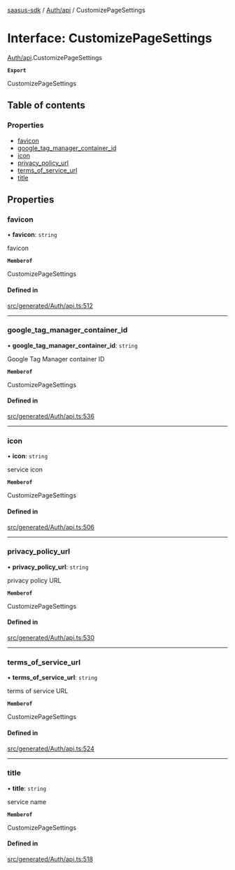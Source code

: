 [saasus-sdk](../README.md) / [Auth/api](../modules/Auth_api.md) / CustomizePageSettings

# Interface: CustomizePageSettings

[Auth/api](../modules/Auth_api.md).CustomizePageSettings

**`Export`**

CustomizePageSettings

## Table of contents

### Properties

- [favicon](Auth_api.CustomizePageSettings.md#favicon)
- [google\_tag\_manager\_container\_id](Auth_api.CustomizePageSettings.md#google_tag_manager_container_id)
- [icon](Auth_api.CustomizePageSettings.md#icon)
- [privacy\_policy\_url](Auth_api.CustomizePageSettings.md#privacy_policy_url)
- [terms\_of\_service\_url](Auth_api.CustomizePageSettings.md#terms_of_service_url)
- [title](Auth_api.CustomizePageSettings.md#title)

## Properties

### favicon

• **favicon**: `string`

favicon

**`Memberof`**

CustomizePageSettings

#### Defined in

[src/generated/Auth/api.ts:512](https://github.com/saasus-platform/saasus-sdk-javascript/blob/6b95732/src/generated/Auth/api.ts#L512)

___

### google\_tag\_manager\_container\_id

• **google\_tag\_manager\_container\_id**: `string`

Google Tag Manager container ID

**`Memberof`**

CustomizePageSettings

#### Defined in

[src/generated/Auth/api.ts:536](https://github.com/saasus-platform/saasus-sdk-javascript/blob/6b95732/src/generated/Auth/api.ts#L536)

___

### icon

• **icon**: `string`

service icon

**`Memberof`**

CustomizePageSettings

#### Defined in

[src/generated/Auth/api.ts:506](https://github.com/saasus-platform/saasus-sdk-javascript/blob/6b95732/src/generated/Auth/api.ts#L506)

___

### privacy\_policy\_url

• **privacy\_policy\_url**: `string`

privacy policy URL

**`Memberof`**

CustomizePageSettings

#### Defined in

[src/generated/Auth/api.ts:530](https://github.com/saasus-platform/saasus-sdk-javascript/blob/6b95732/src/generated/Auth/api.ts#L530)

___

### terms\_of\_service\_url

• **terms\_of\_service\_url**: `string`

terms of service URL

**`Memberof`**

CustomizePageSettings

#### Defined in

[src/generated/Auth/api.ts:524](https://github.com/saasus-platform/saasus-sdk-javascript/blob/6b95732/src/generated/Auth/api.ts#L524)

___

### title

• **title**: `string`

service name

**`Memberof`**

CustomizePageSettings

#### Defined in

[src/generated/Auth/api.ts:518](https://github.com/saasus-platform/saasus-sdk-javascript/blob/6b95732/src/generated/Auth/api.ts#L518)
